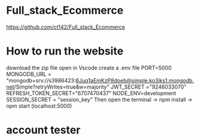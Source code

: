 # Full_stack_Ecommerce
https://github.com/ct142/Full_stack_Ecommerce
# How to run the website
download the zip file open in Vscode
create a .env file
PORT=5000
MONGODB_URL = "mongodb+srv://s3986423:6Juq1aEmKzP8doeb@simple.ko3iks1.mongodb.net/Simple?retryWrites=true&w=majority"
JWT_SECRET ="9246033070"
REFRESH_TOKEN_SECRET="6707470437"
NODE_ENV=development
SESSION_SECRET = "session_key"
Then open the terminal 
-> npm install
-> npm start (localhost:5000)
# account tester

